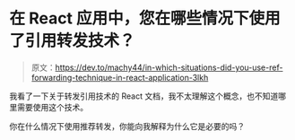 # 在 React 应用中，您在哪些情况下使用了引用转发技术？

> 原文：<https://dev.to/machy44/in-which-situations-did-you-use-ref-forwarding-technique-in-react-application-3lkh>

我看了一下关于转发引用技术的 React 文档，我不太理解这个概念，也不知道哪里需要使用这个技术。

你在什么情况下使用推荐转发，你能向我解释为什么它是必要的吗？